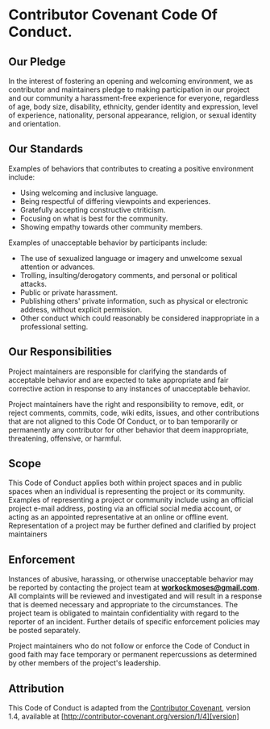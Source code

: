 # Contributor Covenant Code Of Conduct.

## Our Pledge

In the interest of fostering an opening and welcoming environment, we as contributor
and maintainers pledge to making participation in our project and our community a
harassment-free experience for everyone, regardless of age, body size, disability,
ethnicity, gender identity and expression, level of experience, nationality, personal appearance,
religion, or sexual identity and orientation.

## Our Standards

Examples of behaviors that contributes to creating a positive environment
include:

* Using welcoming and inclusive language.
* Being respectful of differing viewpoints and experiences.
* Gratefully accepting constructive ctriticism.
* Focusing on what is best for the community.
* Showing empathy towards other community members.

Examples of unacceptable behavior by participants include:

* The use of sexualized language or imagery and unwelcome sexual attention or advances.
* Trolling, insulting/derogatory comments, and personal or political attacks.
* Public or private harassment.
* Publishing others' private information, such as physical or electronic address, without explicit
permission.
* Other conduct which could reasonably be considered inappropriate in a professional setting.

## Our Responsibilities

Project maintainers are responsible for clarifying the standards of acceptable behavior and are expected
to take appropriate and fair corrective action in response to any instances of unacceptable behavior.

Project maintainers have the right and responsibility to remove, edit, or reject comments, commits, code,
wiki edits, issues, and other contributions that are not aligned to this Code Of Conduct, or to ban
temporarily or permanently any contributor for other behavior that deem inappropriate, threatening,
offensive, or harmful.

## Scope

This Code of Conduct applies both within project spaces and in public spaces
when an individual is representing the project or its community. Examples of
representing a project or community include using an official project e-mail
address, posting via an official social media account, or acting as an appointed
representative at an online or offline event. Representation of a project may be
further defined and clarified by project maintainers

## Enforcement

Instances of abusive, harassing, or otherwise unacceptable behavior may be
reported by contacting the project team at **workockmoses@gmail.com**. All
complaints will be reviewed and investigated and will result in a response that
is deemed necessary and appropriate to the circumstances. The project team is
obligated to maintain confidentiality with regard to the reporter of an incident.
Further details of specific enforcement policies may be posted separately.

Project maintainers who do not follow or enforce the Code of Conduct in good
faith may face temporary or permanent repercussions as determined by other
members of the project's leadership.

## Attribution

This Code of Conduct is adapted from the [Contributor Covenant][homepage], version 1.4,
available at [http://contributor-covenant.org/version/1/4][version]

[homepage]: http://contributor-covenant.org
[version]: http://contributor-covenant.org/version/1/4/
